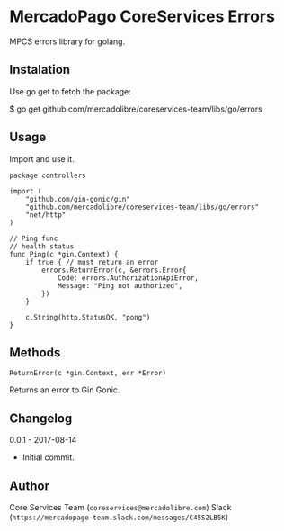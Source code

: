MercadoPago CoreServices Errors
===

MPCS errors library for golang. 

Instalation
---

Use go get to fetch the package:

$ go get github.com/mercadolibre/coreservices-team/libs/go/errors

Usage
---

Import and use it. 

```
package controllers

import (
	"github.com/gin-gonic/gin"
	"github.com/mercadolibre/coreservices-team/libs/go/errors"
	"net/http"
)

// Ping func
// health status
func Ping(c *gin.Context) {
	if true { // must return an error
		errors.ReturnError(c, &errors.Error{
			Code: errors.AuthorizationApiError,
			Message: "Ping not authorized",
		})
	}

	c.String(http.StatusOK, "pong")
}
``` 

Methods
---

`ReturnError(c *gin.Context, err *Error)`

Returns an error to Gin Gonic.


Changelog
---

0.0.1 - 2017-08-14 

- Initial commit. 

Author
---

Core Services Team (`coreservices@mercadolibre.com`)
Slack (`https://mercadopago-team.slack.com/messages/C45S2LB5K`)
